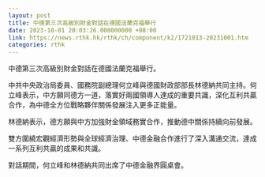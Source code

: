 ```yaml
---
layout: post
title: 中德第三次高級別財金對話在德國法蘭克福舉行
date: 2023-10-01 20:03:26.000000000 +08:00
link: https://news.rthk.hk/rthk/ch/component/k2/1721013-20231001.htm
categories: rthk
---
```


中德第三次高級別財金對話在德國法蘭克福舉行。

中共中央政治局委員、國務院副總理何立峰與德國財政部部長林德納共同主持。何立峰表示，中方願同德方一道，落實好兩國領導人達成的重要共識，深化互利共贏合作，為中德全方位戰略夥伴關係發展注入更多正能量。

林德納表示，德方願與中方加強財金領域務實合作，推動德中關係持續向前發展。

雙方圍繞宏觀經濟形勢與全球經濟治理、中德金融合作進行了深入溝通交流，達成一系列互利共贏的成果和共識。

對話期間，何立峰和林德納共同出席了中德金融界圓桌會。
